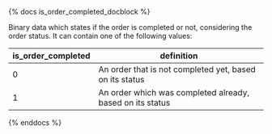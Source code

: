 {% docs is_order_completed_docblock %}

Binary data which states if the order is completed or not, considering the order status.
It can contain one of the following values:

| is_order_completed | definition                                                | 
|--------------------|-----------------------------------------------------------| 
| 0                  |An order that is not completed yet, based on its status    | 
| 1                  |An order which was completed already, based on its status |

{% enddocs %}